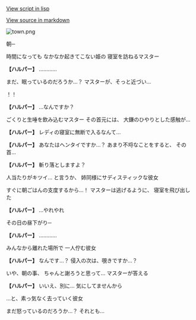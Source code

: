 [View script in lisp](../scripts/20201201.txt)

[View source in markdown](20201201.md)

![town.png](../images/backgrounds/town.png)

朝─

時間になっても
なかなか起きてこない姫の
寝室を訪ねるマスター

**【ハルパー】**
…………

まだ、眠っているのだろうか…？
マスターが、そっと近づい…

！！

**【ハルパー】**
…なんですか？

ごくりと生唾を飲み込むマスター
その首元には、
大鎌のひやりとした感触が…

**【ハルパー】**
レディの寝室に無断で入るなんて…

**【ハルパー】**
あなたはヘンタイですか…？
あまり不埒なことをすると、
その首…

**【ハルパー】**
斬り落としますよ？

人当たりがキツイ…
と言うか、
姉同様にサディスティックな彼女

すぐに朝ごはんの支度するから…！
マスターは逃げるように、
寝室を飛び出した

**【ハルパー】**
…やれやれ

その日の昼下がり─

**【ハルパー】**
…………

みんなから離れた場所で
一人佇む彼女

**【ハルパー】**
なんです…？
侵入の次は、覗きですか…？

いや、朝の事、
ちゃんと謝ろうと思って…
マスターが答える

**【ハルパー】**
いいえ、別に…
気にしてませんから

…と、素っ気なく去っていく彼女

まだ怒っているのだろうか…？
それとも…
